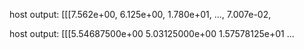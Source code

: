 host output: [[[7.562e+00, 6.125e+00, 1.780e+01, ..., 7.007e-02,

host output: [[[5.54687500e+00 5.03125000e+00 1.57578125e+01 ...
